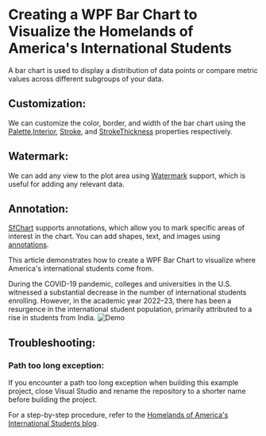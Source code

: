 # Creating a WPF Bar Chart to Visualize the Homelands of America's International Students
A bar chart is used to display a distribution of data points or compare metric values across different subgroups of your data.

## Customization:
We can customize the color, border, and width of the bar chart using the [Palette](https://help.syncfusion.com/cr/wpf/Syncfusion.UI.Xaml.Charts.ChartSeriesBase.html#Syncfusion_UI_Xaml_Charts_ChartSeriesBase_Palette),[Interior](https://help.syncfusion.com/cr/wpf/Syncfusion.UI.Xaml.Charts.ChartSeriesBase.html#Syncfusion_UI_Xaml_Charts_ChartSeriesBase_Interior), [Stroke](https://help.syncfusion.com/cr/wpf/Syncfusion.UI.Xaml.Charts.ChartSeries.html#Syncfusion_UI_Xaml_Charts_ChartSeries_Stroke), and [StrokeThickness](https://help.syncfusion.com/cr/wpf/Syncfusion.UI.Xaml.Charts.ChartSeries.html#Syncfusion_UI_Xaml_Charts_ChartSeries_StrokeThickness) properties respectively.

## Watermark:
We can add any view to the plot area using [Watermark](https://help.syncfusion.com/cr/wpf/Syncfusion.UI.Xaml.Charts.SfChart.html#Syncfusion_UI_Xaml_Charts_SfChart_Watermark) support, which is useful for adding any relevant data.

## Annotation:
[SfChart](https://help.syncfusion.com/cr/wpf/Syncfusion.UI.Xaml.Charts.SfChart.html) supports annotations, which allow you to mark specific areas of interest in the chart. You can add shapes, text, and images using [annotations](https://help.syncfusion.com/wpf/charts/annotations).

This article demonstrates how to create a WPF Bar Chart to visualize where America's international students come from.

During the COVID-19 pandemic, colleges and universities in the U.S. witnessed a substantial decrease in the number of international students enrolling. However, in the academic year 2022–23, there has been a resurgence in the international student population, primarily attributed to a rise in students from India.
![Demo](https://github.com/SyncfusionExamples/Creating-a-WPF-Bar-Chart-to-Visualize-the-Homelands-of-America-s-International-Students/assets/103025761/a7f9574d-ad2b-4a3d-bae3-34f509f657a8)

## Troubleshooting:
### Path too long exception:
If you encounter a path too long exception when building this example project, close Visual Studio and rename the repository to a shorter name before building the project.

For a step-by-step procedure, refer to the [Homelands of America's International Students blog](https://www.syncfusion.com/blogs/post/wpf-bar-chart-us-students.aspx).
